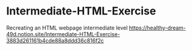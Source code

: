 # Intermediate-HTML-Exercise
Recreating an HTML webpage intermediate level https://healthy-dream-49d.notion.site/Intermediate-HTML-Exercise-3883d261161b4cde88a8ddd36c816f2c

